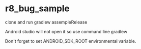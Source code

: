 # r8_bug_sample

clone and run gradlew assempleRelease

Android studio will not open it so use command line gradlew

Don't forget to set ANDROID_SDK_ROOT environmental variable.
